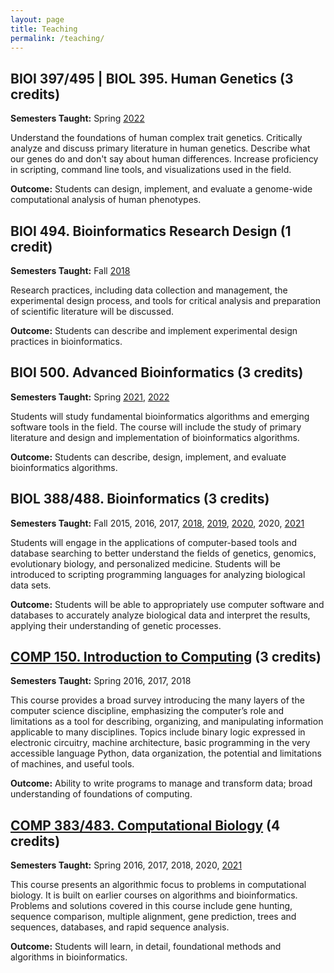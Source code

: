 ```yaml
---
layout: page
title: Teaching
permalink: /teaching/
---
```


## BIOI 397/495 | BIOL 395. Human Genetics (3 credits)

**Semesters Taught:** Spring [2022](https://hwheeler01.github.io/syllabi/BIOI397_495_BIOL395_Wheeler_Spring2022.pdf)

Understand the foundations of human complex trait genetics. Critically analyze and discuss primary literature in human genetics. Describe what our genes do and don't say about human differences. Increase proficiency in scripting, command line tools, and visualizations used in the field. 

**Outcome:** Students can design, implement, and evaluate a genome-wide computational analysis of human phenotypes.

## BIOI 494. Bioinformatics Research Design (1 credit) 

**Semesters Taught:** Fall [2018](https://hwheeler01.github.io/syllabi/Syllabus_BIOI494_Fall2018.pdf)

Research practices, including data collection and management, the experimental design process, and tools for critical analysis and preparation of scientific literature will be discussed.

**Outcome:** Students can describe and implement experimental design practices in bioinformatics.


## BIOI 500. Advanced Bioinformatics (3 credits) 

**Semesters Taught:** Spring [2021](https://hwheeler01.github.io/syllabi/BIOI500_Wheeler_Spring2021.pdf), [2022](BIOI500_Wheeler_Spring2022.pdf)

Students will study fundamental bioinformatics algorithms and emerging software tools in the field. The course will include the study of primary literature and design and implementation of bioinformatics algorithms.

**Outcome:** Students can describe, design, implement, and evaluate bioinformatics algorithms.

## BIOL 388/488. Bioinformatics (3 credits) 

**Semesters Taught:** Fall 2015, 2016, 2017, [2018](https://hwheeler01.github.io/syllabi/BIOL388-Wheeler-Fall2018.pdf), [2019](https://hwheeler01.github.io/syllabi/BIOL388-Wheeler-Fall2019.pdf), [2020](https://hwheeler01.github.io/syllabi/BIOL388-Wheeler-Fall2020.pdf), 2020, [2021](BIOL388-488-Wheeler-Fall2021.pdf)
	
Students will engage in the applications of computer-based tools and database searching to better understand the fields of genetics, genomics, evolutionary biology, and personalized medicine. Students will be introduced to scripting programming languages for analyzing biological data sets.

**Outcome:** Students will be able to appropriately use computer software and databases to accurately analyze biological data and interpret the results, applying their understanding of genetic processes.

## [COMP 150. Introduction to Computing](https://hwheeler01.github.io/comp150/) (3 credits)

**Semesters Taught:** Spring 2016, 2017, 2018

This course provides a broad survey introducing the many layers of the computer science discipline, emphasizing the computer’s role and limitations as a tool for describing, organizing, and manipulating information applicable to many disciplines. Topics include binary logic expressed in electronic circuitry, machine architecture, basic programming in the very accessible language Python, data organization, the potential and limitations of machines, and useful tools.

**Outcome:** Ability to write programs to manage and transform data; broad understanding of foundations of computing.

## [COMP 383/483. Computational Biology](https://hwheeler01.github.io/CompBio/) (4 credits)

**Semesters Taught:** Spring 2016, 2017, 2018, 2020, [2021](https://hwheeler01.github.io/syllabi/COMP383-483_Wheeler_Spring2021.pdf)

This course presents an algorithmic focus to problems in computational biology. It is built on earlier courses on algorithms and bioinformatics. Problems and solutions covered in this course include gene hunting, sequence comparison, multiple alignment, gene prediction, trees and sequences, databases, and rapid sequence analysis.

**Outcome:** Students will learn, in detail, foundational methods and algorithms in bioinformatics.



